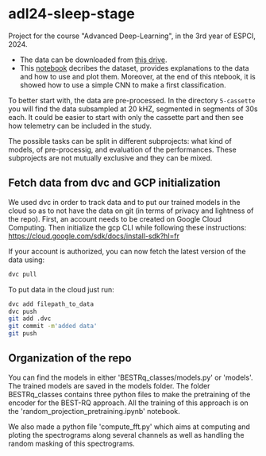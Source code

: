 # adl24-sleep-stage
Project for the course "Advanced Deep-Learning", in the 3rd year of ESPCI, 2024.

- The data can be downloaded from [this drive](https://drive.google.com/drive/folders/176qhDmYUDzQg5yrv-IPzkpKSCR3Jv083?usp=sharing).
- This [notebook](./data_preparation.ipynb) decribes the dataset, provides explanations to the data and how to use and plot them. Moreover, at the end of this ntebook, it is showed how to use a simple CNN to make a first classification.

To better start with, the data are pre-processed. In the directory `5-cassette` you will find the data subsampled at 20 kHZ, segmented in segments of 30s each. It could be easier to start with only the cassette part and then see how telemetry can be included in the study.

The possible tasks can be split in different subprojects: what kind of models, of pre-processig, and evaluation of the performances.
These subprojects are not mutually exclusive and they can be mixed.

## Fetch data from dvc and GCP initialization

We used dvc in order to track data and to put our trained models in the cloud so as to not have the data on git (in terms of privacy and lightness of the repo). First, an account needs to be created on Google Cloud Computing. Then initialize the gcp CLI while following these instructions: https://cloud.google.com/sdk/docs/install-sdk?hl=fr

If your account is authorized, you can now fetch the latest version of the data using:
```bash
dvc pull
```
To put data in the cloud just run:
```bash
dvc add filepath_to_data
dvc push
git add .dvc
git commit -m'added data'
git push
```

## Organization of the repo

You can find the models in either 'BESTRq_classes/models.py' or 'models'. The trained models are saved in the models folder. The folder BESTRq_classes contains three python files to make the pretraining of the encoder for the BEST-RQ approach. All the training of this approach is on the 'random_projection_pretraining.ipynb' notebook.

We also made a python file 'compute_fft.py' which aims at computing and ploting the spectrograms along several channels as well as handling the random masking of this spectrograms.
